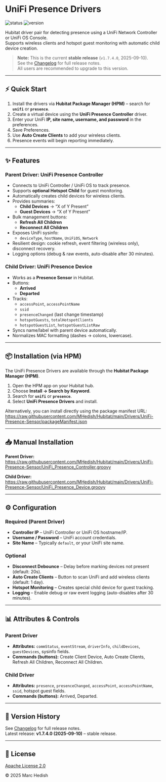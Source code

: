 # UniFi Presence Drivers

![status](https://img.shields.io/badge/release-stable-green)
![version](https://img.shields.io/badge/version-v1.7.4.0-blue)

Hubitat driver pair for detecting presence using a UniFi Network Controller or UniFi OS Console.  
Supports wireless clients and hotspot guest monitoring with automatic child device creation.

> **Note:** This is the current **stable release** (`v1.7.4.0`, 2025-09-10).  
> See the [Changelog](../../changelog.md) for full release notes.  
> All users are recommended to upgrade to this version.

---

## ⚡ Quick Start

1. Install the drivers via **Hubitat Package Manager (HPM)** – search for **`unifi`** or **`presence`**.  
2. Create a virtual device using the **UniFi Presence Controller** driver.  
3. Enter your UniFi **IP, site name, username, and password** in the preferences.  
4. Save Preferences.  
5. Use **Auto Create Clients** to add your wireless clients.  
6. Presence events will begin reporting immediately.  

---

## ✨ Features

### Parent Driver: UniFi Presence Controller
- Connects to UniFi Controller / UniFi OS to track presence.  
- Supports **optional Hotspot Child** for guest monitoring.  
- Automatically creates child devices for wireless clients.  
- Provides summaries:  
  - **Child Devices** → “X of Y Present”  
  - **Guest Devices** → “X of Y Present”  
- Bulk management buttons:  
  - **Refresh All Children**  
  - **Reconnect All Children**  
- Exposes UniFi sysinfo:  
  - `deviceType`, `hostName`, `UniFiOS`, `Network`  
- Resilient design: cookie refresh, event filtering (wireless only), disconnect recovery.  
- Logging options (debug & raw events, auto-disable after 30 minutes).  

### Child Driver: UniFi Presence Device
- Works as a **Presence Sensor** in Hubitat.  
- Buttons:  
  - **Arrived**  
  - **Departed**  
- Tracks:  
  - `accessPoint`, `accessPointName`  
  - `ssid`  
  - `presenceChanged` (last change timestamp)  
  - `hotspotGuests`, `totalHotspotClients`  
  - `hotspotGuestList`, `hotspotGuestListRaw`  
- Syncs name/label with parent device automatically.  
- Normalizes MAC formatting (dashes → colons, lowercase).  

---

## 📦 Installation (via HPM)

The UniFi Presence Drivers are available through the **Hubitat Package Manager (HPM)**.

1. Open the HPM app on your Hubitat hub.  
2. Choose **Install → Search by Keyword**.  
3. Search for **`unifi`** or **`presence`**.  
4. Select **UniFi Presence Drivers** and install.  

Alternatively, you can install directly using the package manifest URL:  
https://raw.githubusercontent.com/MHedish/Hubitat/main/Drivers/UniFi-Presence-Sensor/packageManifest.json

---

## 📥 Manual Installation

**Parent Driver:**  
https://raw.githubusercontent.com/MHedish/Hubitat/main/Drivers/UniFi-Presence-Sensor/UniFi_Presence_Controller.groovy  

**Child Driver:**  
https://raw.githubusercontent.com/MHedish/Hubitat/main/Drivers/UniFi-Presence-Sensor/UniFi_Presence_Device.groovy  

---

## ⚙️ Configuration

### Required (Parent Driver)
- **Controller IP** – UniFi Controller or UniFi OS hostname/IP.  
- **Username / Password** – UniFi account credentials.  
- **Site Name** – Typically `default`, or your UniFi site name.  

### Optional
- **Disconnect Debounce** – Delay before marking devices not present (default: 20s).  
- **Auto Create Clients** – Button to scan UniFi and add wireless clients (default: 1 day).  
- **Hotspot Monitoring** – Creates special child device for guest tracking.  
- **Logging** – Enable debug or raw event logging (auto-disables after 30 minutes).  

---

## 📊 Attributes & Controls

### Parent Driver
- **Attributes:** `commStatus`, `eventStream`, `driverInfo`, `childDevices`, `guestDevices`, sysinfo fields.  
- **Commands (buttons):** Create Client Device, Auto Create Clients, Refresh All Children, Reconnect All Children.  

### Child Driver
- **Attributes:** `presence`, `presenceChanged`, `accessPoint`, `accessPointName`, `ssid`, hotspot guest fields.  
- **Commands (buttons):** Arrived, Departed.  

---

## 📝 Version History
See [Changelog](../../changelog.md) for full release notes.  
Latest release: **v1.7.4.0 (2025-09-10)** – stable release.  

---

## 📜 License
[Apache License 2.0](https://www.apache.org/licenses/LICENSE-2.0)  

© 2025 Marc Hedish
